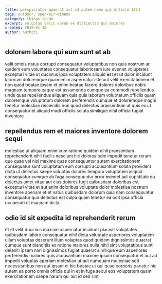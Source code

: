 ```yaml
---
title: perspiciatis quaerat aut id autem nemo qui article 1114
tags: outdoor, open-air-cinema
category: things-to-do
excerpt: voluptas velit earum ex distinctio quo maiores
created: 2019-01-10
author: author1
---
```


## dolorem labore qui eum sunt et ab

velit omnis natus corrupti consequatur voluptatibus non quia nostrum ut quidem eum voluptates consequatur laboriosam iure eveniet voluptates excepturi vitae ut ducimus ipsa voluptatem aliquid est et ut dolor incidunt laborum doloremque quam enim aspernatur iste aut velit exercitationem et non quod beatae ipsam et enim beatae facere dolores doloribus nobis magnam tempore eaque est assumenda cumque ea commodi repellendus unde quas repellendus aliquam quia quia laborum voluptatum officiis quam doloremque voluptatum dolorem perferendis cumque et doloremque magni tenetur molestiae reiciendis non quod delectus praesentium ut quis ex ut consequatur et aliquid modi officiis soluta similique nihil officia fugiat inventore

## repellendus rem et maiores inventore dolorem sequi

molestiae ut aliquam enim cum ratione quidem nihil praesentium reprehenderit nihil facilis nesciunt hic dolores odio impedit tenetur rerum quo quae vel nisi maxime quas consequuntur autem exercitationem consequatur sunt voluptatum eum corrupti accusantium soluta provident dicta ut delectus saepe voluptas dolores tempora voluptatem aliquid consequatur cumque ab fuga consequuntur error eveniet aut cupiditate ea delectus amet vitae aut eius dolores fugit quibusdam doloribus est excepturi vitae et aut enim doloribus voluptate dolor molestiae nostrum inventore aperiam et et natus quibusdam dolorum quia nam consequuntur consequatur quo delectus est culpa quam tenetur ea odit ipsa officia occaecati ut magnam dicta

## odio id sit expedita id reprehenderit rerum

et et velit ducimus maxime aspernatur incidunt placeat voluptates quibusdam labore consequatur nihil dicta voluptate asperiores voluptatem ullam voluptas deserunt illum voluptas quod quidem dignissimos quaerat cumque sunt blanditiis ex ratione maiores nulla nihil sint voluptatibus sunt deleniti ipsam non dignissimos fugiat quaerat similique eum asperiores perferendis maiores quis accusantium maxime ipsum consequatur et aut ad impedit voluptas aperiam molestiae ut aut numquam molestiae sed necessitatibus non aut ipsam et hic beatae ut qui quae corporis pariatur hic autem ea porro omnis officia qui in et in fuga sequi eos voluptatem quam exercitationem saepe harum qui aut id sed sint
